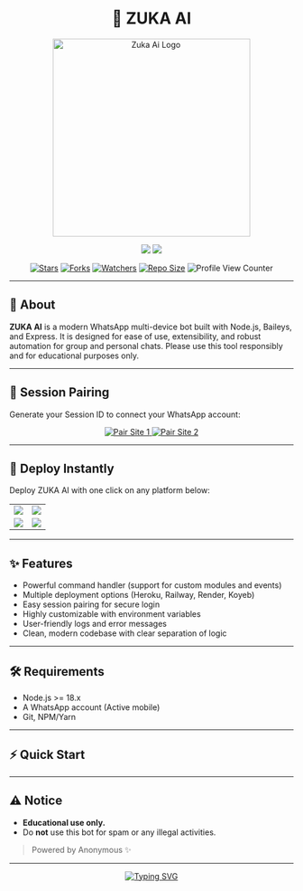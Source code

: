 <h1 align="center">👑 ZUKA AI </h1>

<p align="center">
  <img src="https://files.catbox.moe/lrx6qg.jpg" alt="Zuka Ai Logo" width="350" />
</p>

<p align="center">
  <a href="https://github.com/anonymous20256" title="anonymous20256"><img src="https://img.shields.io/badge/anonymous20256-181717?style=for-the-badge&logo=github" /></a>
  <a href="https://wa.me/263789544743" title="Contact on WhatsApp"><img src="https://img.shields.io/badge/Contact-25D366?style=for-the-badge&logo=whatsapp&logoColor=white" /></a>
</p>

<p align="center">
  <a href="https://github.com/anonymous20256/Zuka-Ai-"><img src="https://img.shields.io/github/stars/anonymous20256/Zuka-Ai-?color=FFD700&style=flat-square" alt="Stars" /></a>
  <a href="https://github.com/anonymous20256/Zuka-Ai-/network/members"><img src="https://img.shields.io/github/forks/anonymous20256/Zuka-Ai-?color=00BFFF&style=flat-square" alt="Forks" /></a>
  <a href="https://github.com/anonymous20256/Zuka-Ai-/watchers"><img src="https://img.shields.io/github/watchers/anonymous20256/Zuka-Ai-?label=Watchers&color=orange&style=flat-square" alt="Watchers" /></a>
  <a href="https://github.com/anonymous20256/Zuka-Ai-"><img src="https://img.shields.io/github/repo-size/anonymous20256/Zuka-Ai-?style=flat-square&color=green" alt="Repo Size" /></a>
  <img src="https://komarev.com/ghpvc/?username=anonymous20256&label=Profile+Views&color=blue&style=flat-square" alt="Profile View Counter"/>
</p>

---

## 📝 About

**ZUKA AI** is a modern WhatsApp multi-device bot built with Node.js, Baileys, and Express. It is designed for ease of use, extensibility, and robust automation for group and personal chats. Please use this tool responsibly and for educational purposes only.

---

## 🔑 Session Pairing

Generate your Session ID to connect your WhatsApp account:

<p align="center">
  <a href="https://pair-queenriam.vercel.app/" target="_blank">
    <img alt="Pair Site 1" src="https://img.shields.io/badge/Pair%20Site%201-233044?style=for-the-badge&logo=github&logoColor=white"/>
  </a>
  <a href="https://riam-pair-806c062bbf06.herokuapp.com/pair" target="_blank">
    <img alt="Pair Site 2" src="https://img.shields.io/badge/Pair%20Site%202-A10000?style=for-the-badge&logo=heroku&logoColor=white"/>
  </a>
</p>

---

## 🚀 Deploy Instantly

Deploy ZUKA AI with one click on any platform below:

<table align="center">
  <tr>
    <td align="center">
      <a href="https://dashboard.heroku.com/new?template=https://github.com/anonymous20256/Zuka-Ai-" target="_blank">
        <img src="https://img.shields.io/badge/Heroku-430098?style=for-the-badge&logo=heroku&logoColor=white"/>
      </a>
    </td>
    <td align="center">
      <a href="https://railway.app/new" target="_blank">
        <img src="https://img.shields.io/badge/Railway-FF8700?style=for-the-badge&logo=railway&logoColor=white"/>
      </a>
    </td>
  </tr>
  <tr>
    <td align="center">
      <a href="https://dashboard.render.com/web/new" target="_blank">
        <img src="https://img.shields.io/badge/Render-00ffaa?style=for-the-badge&logo=render&logoColor=white"/>
      </a>
    </td>
    <td align="center">
      <a href="https://app.koyeb.com/services/deploy?type=git&repository=anonymous20256/Zuka-Ai-" target="_blank">
        <img src="https://img.shields.io/badge/Koyeb-FF009D?style=for-the-badge&logo=koyeb&logoColor=white"/>
      </a>
    </td>
  </tr>
</table>

---

## ✨ Features

- Powerful command handler (support for custom modules and events)
- Multiple deployment options (Heroku, Railway, Render, Koyeb)
- Easy session pairing for secure login
- Highly customizable with environment variables
- User-friendly logs and error messages
- Clean, modern codebase with clear separation of logic

---

## 🛠️ Requirements

- Node.js >= 18.x
- A WhatsApp account (Active mobile)
- Git, NPM/Yarn

---

## ⚡ Quick Start

---

## ⚠️ Notice

- **Educational use only.**
- Do **not** use this bot for spam or any illegal activities.

> Powered by Anonymous ✨

---

<p align="center">
  <a href="https://git.io/typing-svg">
    <img src="https://readme-typing-svg.herokuapp.com?font=Rockstar-ExtraBold&color=F94E8B&lines=WELCOME+TO+ZUKA+AI;MADE+BY+ANONYMOUS;THANKS+FOR+VISITING+MY+REPO" alt="Typing SVG" />
  </a>
</p>
